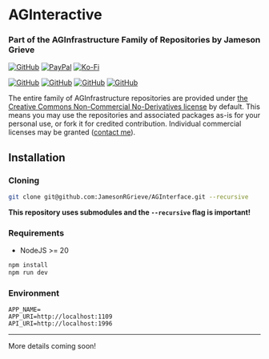 # AGInteractive

### Part of the AGInfrastructure Family of Repositories by Jameson Grieve

[![GitHub](https://img.shields.io/badge/GitHub-Sponsor%20Jameson-blue?logo=github&style=plastic)](https://github.com/sponsors/JamesonRGrieve) [![PayPal](https://img.shields.io/badge/PayPal-Sponsor%20Jameson-blue.svg?logo=paypal&style=plastic)](https://paypal.me/jamesonrgrieve) [![Ko-Fi](https://img.shields.io/badge/Kofi-Sponsor%20Jameson-blue.svg?logo=kofi&style=plastic)](https://ko-fi.com/jamesonrgrieve)

[![GitHub](https://img.shields.io/badge/GitHub-AGInfrastructure%20%28Agentic%20Back%20End%29-blue?logo=github&style=plastic)](https://github.com/JamesonRGrieve) [![GitHub](https://img.shields.io/badge/GitHub-AGInYourPC%20%28Model%20Back%20End%29-blue?logo=github&style=plastic)](https://github.com/JamesonRGrieve/AGInYourPC) [![GitHub](https://img.shields.io/badge/GitHub-AGInterface%20%28Advanced%20User%20Interface%29-blue?logo=github&style=plastic)](https://github.com/JamesonRGrieve) [![GitHub](https://img.shields.io/badge/GitHub-AGInteractive%20%28Basic%20User%20Interface%29-blue?logo=github&style=plastic)](https://github.com/JamesonRGrieve)

The entire family of AGInfrastructure repositories are provided under [the Creative Commons Non-Commercial No-Derivatives license](LICENSE) by default. This means you may use the repositories and associated packages as-is for your personal use, or fork it for credited contribution. Individual commercial licenses may be granted ([contact me](mailto:hello@zephyrex.dev)).

## Installation

### Cloning

```sh
git clone git@github.com:JamesonRGrieve/AGInterface.git --recursive
```

**This repository uses submodules and the `--recursive` flag is important!**

### Requirements

- NodeJS >= 20

```sh
npm install
npm run dev
```

### Environment

```
APP_NAME=
APP_URI=http://localhost:1109
API_URI=http://localhost:1996
```

---

More details coming soon!
